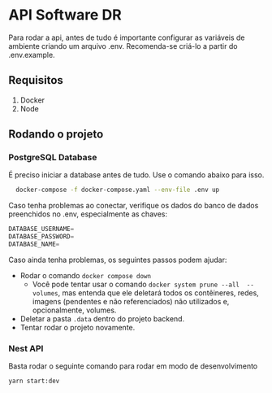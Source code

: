 # API Software DR

Para rodar a api, antes de tudo é importante configurar as variáveis de ambiente criando um arquivo .env. Recomenda-se criá-lo a partir do .env.example.

## Requisitos

1. Docker
2. Node

## Rodando o projeto

### PostgreSQL Database

É preciso iniciar a database antes de tudo. Use o comando abaixo para isso.

```bash
  docker-compose -f docker-compose.yaml --env-file .env up
```

Caso tenha problemas ao conectar, verifique os dados do banco de dados preenchidos no .env, especialmente as chaves:

```js
DATABASE_USERNAME=
DATABASE_PASSWORD=
DATABASE_NAME=
```

Caso ainda tenha problemas, os seguintes passos podem ajudar:

- Rodar o comando `docker compose down`
  - Você pode tentar usar o comando `docker system prune --all	--volumes`, mas entenda que ele deletará todos os contêineres, redes, imagens (pendentes e não referenciados) não utilizados e, opcionalmente, volumes.
- Deletar a pasta `.data` dentro do projeto backend.
- Tentar rodar o projeto novamente.

### Nest API

Basta rodar o seguinte comando para rodar em modo de desenvolvimento

```bash
yarn start:dev
```
